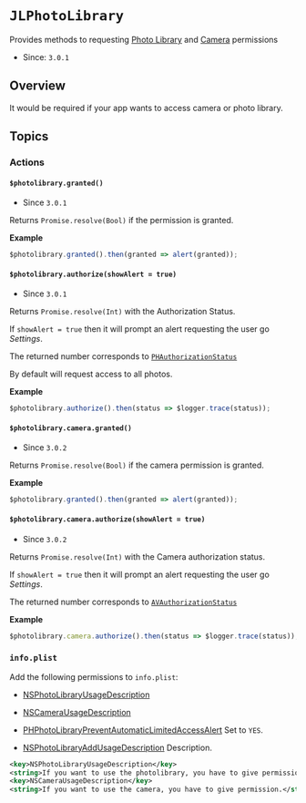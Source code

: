 # ``JLPhotoLibrary``

Provides methods to requesting [Photo Library](https://developer.apple.com/documentation/photokit/phphotolibrary) and [Camera](https://developer.apple.com/documentation/avfoundation/capture_setup/requesting_authorization_to_capture_and_save_media?language=objc) permissions 

- Since: `3.0.1`

## Overview

It would be required if your app wants to access camera or photo library.

## Topics

### Actions

#### ``$photolibrary.granted()``

- Since `3.0.1`

Returns `Promise.resolve(Bool)` if the permission is granted.

**Example**

```js
$photolibrary.granted().then(granted => alert(granted));
```

#### ``$photolibrary.authorize(showAlert = true)``

- Since `3.0.1`

Returns `Promise.resolve(Int)` with the Authorization Status.

If `showAlert = true` then it will prompt an alert requesting the user go _Settings_.

The returned number corresponds to [`PHAuthorizationStatus`](https://developer.apple.com/documentation/photokit/phauthorizationstatus)

By default will request access to all photos.

**Example**

```js
$photolibrary.authorize().then(status => $logger.trace(status));
```

#### ``$photolibrary.camera.granted()``

- Since `3.0.2`

Returns `Promise.resolve(Bool)` if the camera permission is granted.

**Example**

```js
$photolibrary.granted().then(granted => alert(granted));
```

#### ``$photolibrary.camera.authorize(showAlert = true)``

- Since `3.0.2`

Returns `Promise.resolve(Int)` with the Camera authorization status.

If `showAlert = true` then it will prompt an alert requesting the user go _Settings_.

The returned number corresponds to [`AVAuthorizationStatus`](https://developer.apple.com/documentation/avfoundation/avauthorizationstatus?language=objc)

**Example**

```js
$photolibrary.camera.authorize().then(status => $logger.trace(status));
```

### ``info.plist``

Add the following permissions to `info.plist`:

- [NSPhotoLibraryUsageDescription](https://developer.apple.com/documentation/bundleresources/information_property_list/nsphotolibraryusagedescription)
- [NSCameraUsageDescription](https://developer.apple.com/documentation/bundleresources/information_property_list/nscamerausagedescription)

- [PHPhotoLibraryPreventAutomaticLimitedAccessAlert](https://developer.apple.com/documentation/photokit/phphotolibrary?language=objc) Set to `YES`.

- [NSPhotoLibraryAddUsageDescription](https://developer.apple.com/documentation/bundleresources/information_property_list/nsphotolibraryaddusagedescription?language=objc) Description.

```xml
<key>NSPhotoLibraryUsageDescription</key>
<string>If you want to use the photolibrary, you have to give permission.</string>
<key>NSCameraUsageDescription</key>
<string>If you want to use the camera, you have to give permission.</string>
```
